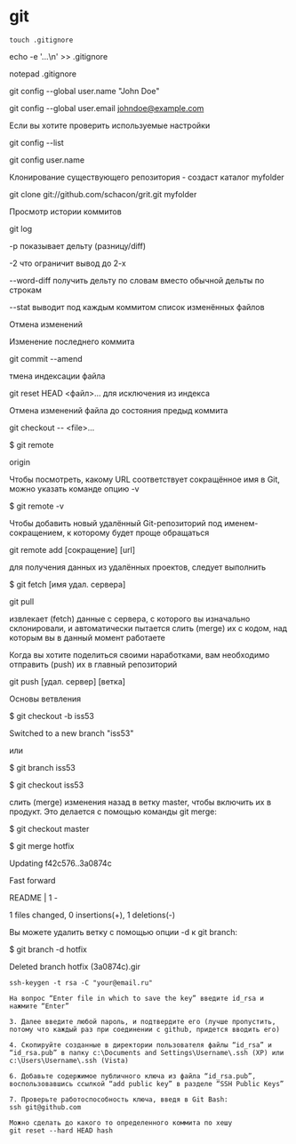 # git

`touch .gitignore`

echo -e '...\n' >> .gitignore

notepad .gitignore

git config --global user.name "John Doe"

git config --global user.email johndoe@example.com

Если вы хотите проверить используемые настройки

git config --list

git config user.name

Клонирование существующего репозитория - создаст каталог myfolder

&#x20;   git clone git://github.com/schacon/grit.git myfolder

Просмотр истории коммитов

&#x20;   git log

&#x20;   \-p показывает дельту (разницу/diff)

&#x20;   \-2 что ограничит вывод до 2-х

&#x20;   \--word-diff получить дельту по словам вместо обычной дельты по строкам

&#x20;   \--stat выводит под каждым коммитом список изменённых файлов

Отмена изменений  &#x20;

Изменение последнего коммита

&#x20;   git commit --amend

тмена индексации файла

&#x20;   git reset HEAD <файл>... для исключения из индекса  &#x20;

Отмена изменений файла    до состояния предыд коммита

&#x20;   git checkout -- \<file>...

$ git remote

&#x20;   origin

Чтобы посмотреть, какому URL соответствует сокращённое имя в Git, можно указать команде опцию -v

&#x20;   $ git remote -v

Чтобы добавить новый удалённый Git-репозиторий под именем-сокращением, к которому будет проще обращаться

&#x20;   git remote add \[сокращение] \[url]

для получения данных из удалённых проектов, следует выполнить

&#x20;   $ git fetch \[имя удал. сервера]

&#x20;    git pull

извлекает (fetch) данные с сервера, с которого вы изначально склонировали, и автоматически пытается слить (merge) их с кодом, над которым вы в данный момент работаете

Когда вы хотите поделиться своими наработками, вам необходимо отправить (push) их в главный репозиторий

&#x20;   git push \[удал. сервер] \[ветка]

Основы ветвления

&#x20;   $ git checkout -b iss53

&#x20;   Switched to a new branch "iss53"

&#x20;   или

&#x20;   $ git branch iss53

&#x20;   $ git checkout iss53

слить (merge) изменения назад в ветку master, чтобы включить их в продукт. Это делается с помощью команды git merge:

&#x20;   $ git checkout master

&#x20;   $ git merge hotfix

&#x20;   Updating f42c576..3a0874c

&#x20;   Fast forward

&#x20;   README |    1 -

&#x20;   1 files changed, 0 insertions(+), 1 deletions(-)

Вы можете удалить ветку с помощью опции -d к git branch:

&#x20;   $ git branch -d hotfix

&#x20;   Deleted branch hotfix (3a0874c).gir

```
ssh-keygen -t rsa -C "your@email.ru"

На вопрос “Enter file in which to save the key” введите id_rsa и нажмите “Enter”

3. Далее введите любой пароль, и подтвердите его (лучше пропустить, потому что каждый раз при соединении с github, придется вводить его)

4. Скопируйте созданные в директории пользователя файлы “id_rsa” и “id_rsa.pub” в папку c:\Documents and Settings\Username\.ssh (XP) или c:\Users\Username\.ssh (Vista)

6. Добавьте содержимое публичного ключа из файла “id_rsa.pub”, воспользовавшись ссылкой “add public key” в разделе “SSH Public Keys”

7. Проверьте работоспособность ключа, введя в Git Bash:
ssh git@github.com
```

```
Можно сделать до какого то определенного коммита по хешу
git reset --hard HEAD hash
```
